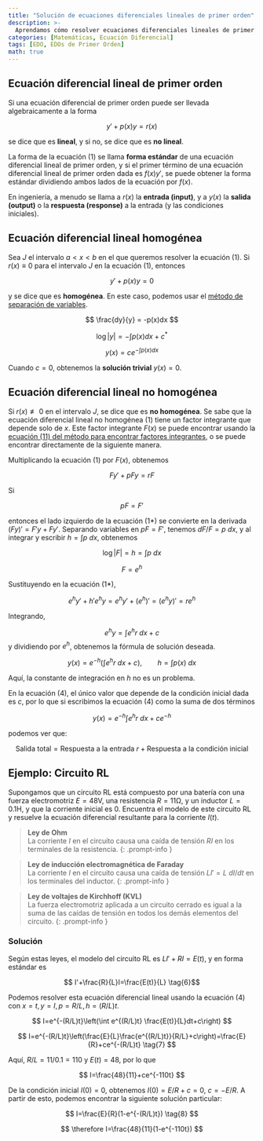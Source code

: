 ```yaml
---
title: "Solución de ecuaciones diferenciales lineales de primer orden"
description: >-
  Aprendamos cómo resolver ecuaciones diferenciales lineales de primer orden.
categories: [Matemáticas, Ecuación Diferencial]
tags: [EDO, EDOs de Primer Orden]
math: true
---
```


## Ecuación diferencial lineal de primer orden
Si una ecuación diferencial de primer orden puede ser llevada algebraicamente a la forma

$$ y'+p(x)y=r(x) \tag{1} $$

se dice que es **lineal**, y si no, se dice que es **no lineal**.

La forma de la ecuación (1) se llama **forma estándar** de una ecuación diferencial lineal de primer orden, y si el primer término de una ecuación diferencial lineal de primer orden dada es $f(x)y'$, se puede obtener la forma estándar dividiendo ambos lados de la ecuación por $f(x)$.

En ingeniería, a menudo se llama a $r(x)$ la **entrada (input)**, y a $y(x)$ la **salida (output)** o la **respuesta (response)** a la entrada (y las condiciones iniciales).

## Ecuación diferencial lineal homogénea
Sea $J$ el intervalo $a<x<b$ en el que queremos resolver la ecuación (1). Si $r(x)\equiv 0$ para el intervalo $J$ en la ecuación (1), entonces

$$ y'+p(x)y=0 \tag{2}$$

y se dice que es **homogénea**. En este caso, podemos usar el [método de separación de variables](/posts/Separation-of-Variables/).

$$ \frac{dy}{y} = -p(x)dx $$

$$ \log |y| = -\int p(x)dx + c^* $$

$$ y(x) = ce^{-\int p(x)dx} \tag{3}$$

Cuando $c=0$, obtenemos la **solución trivial** $y(x)=0$.

## Ecuación diferencial lineal no homogénea
Si $r(x)\not\equiv 0$ en el intervalo $J$, se dice que es **no homogénea**. Se sabe que la ecuación diferencial lineal no homogénea (1) tiene un factor integrante que depende solo de $x$. Este factor integrante $F(x)$ se puede encontrar usando la [ecuación (11) del método para encontrar factores integrantes](/posts/Exact-Differential-Equation-and-Integrating-Factor/#método-para-encontrar-el-factor-integrante), o se puede encontrar directamente de la siguiente manera.

Multiplicando la ecuación (1) por $F(x)$, obtenemos

$$ Fy'+pFy=rF \tag{1*} $$

Si

$$ pF=F' $$

entonces el lado izquierdo de la ecuación (1*) se convierte en la derivada $(Fy)'=F'y+Fy'$. Separando variables en $pF=F'$, tenemos $dF/F=p\ dx$, y al integrar y escribir $h=\int p\ dx$, obtenemos

$$ \log |F|=h=\int p\ dx $$

$$ F = e^h $$

Sustituyendo en la ecuación (1*),

$$ e^hy'+h'e^hy=e^hy'+(e^h)'=(e^hy)'=re^h $$

Integrando,

$$ e^hy=\int e^hr\ dx + c $$
y dividiendo por $e^h$, obtenemos la fórmula de solución deseada.

$$ y(x)=e^{-h}\left(\int e^hr\ dx + c\right),\qquad h=\int p(x)\ dx \tag{4} $$

Aquí, la constante de integración en $h$ no es un problema.

En la ecuación (4), el único valor que depende de la condición inicial dada es $c$, por lo que si escribimos la ecuación (4) como la suma de dos términos

$$ y(x)=e^{-h}\int e^hr\ dx + ce^{-h} \tag{4*} $$

podemos ver que:

$$ \text{Salida total}=\text{Respuesta a la entrada }r+\text{Respuesta a la condición inicial} \tag{5} $$

## Ejemplo: Circuito RL
Supongamos que un circuito RL está compuesto por una batería con una fuerza electromotriz $E=48\textrm{V}$, una resistencia $R=11\mathrm{\Omega}$, y un inductor $L=0.1\text{H}$, y que la corriente inicial es 0. Encuentra el modelo de este circuito RL y resuelve la ecuación diferencial resultante para la corriente $I(t)$.
> **Ley de Ohm**  
> La corriente $I$ en el circuito causa una caída de tensión $RI$ en los terminales de la resistencia.
{: .prompt-info }

> **Ley de inducción electromagnética de Faraday**  
> La corriente $I$ en el circuito causa una caída de tensión $LI'=L\ dI/dt$ en los terminales del inductor.
{: .prompt-info }

> **Ley de voltajes de Kirchhoff (KVL)**  
> La fuerza electromotriz aplicada a un circuito cerrado es igual a la suma de las caídas de tensión en todos los demás elementos del circuito.
{: .prompt-info }

### Solución
Según estas leyes, el modelo del circuito RL es $LI'+RI=E(t)$, y en forma estándar es

$$ I'+\frac{R}{L}I=\frac{E(t)}{L} \tag{6}$$

Podemos resolver esta ecuación diferencial lineal usando la ecuación (4) con $x=t, y=I, p=R/L, h=(R/L)t$.

$$ I=e^{-(R/L)t}\left(\int e^{(R/L)t} \frac{E(t)}{L}dt+c\right) $$

$$ I=e^{-(R/L)t}\left(\frac{E}{L}\frac{e^{(R/L)t}}{R/L}+c\right)=\frac{E}{R}+ce^{-(R/L)t} \tag{7} $$

Aquí, $R/L=11/0.1=110$ y $E(t)=48$, por lo que

$$ I=\frac{48}{11}+ce^{-110t} $$

De la condición inicial $I(0)=0$, obtenemos $I(0)=E/R+c=0$, $c=-E/R$. A partir de esto, podemos encontrar la siguiente solución particular:

$$ I=\frac{E}{R}(1-e^{-(R/L)t}) \tag{8} $$

$$ \therefore I=\frac{48}{11}(1-e^{-110t}) $$